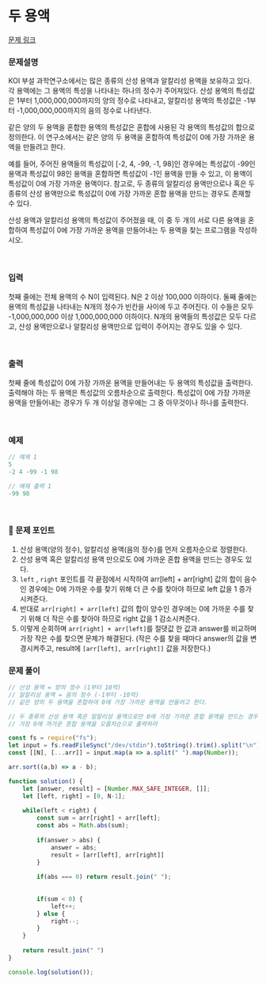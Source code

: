 # 두 용액

[문제 링크](https://www.acmicpc.net/problem/2470)

### 문제설명

KOI 부설 과학연구소에서는 많은 종류의 산성 용액과 알칼리성 용액을 보유하고 있다. 각 용액에는 그 용액의 특성을 나타내는 하나의 정수가 주어져있다. 산성 용액의 특성값은 1부터 1,000,000,000까지의 양의 정수로 나타내고, 알칼리성 용액의 특성값은 -1부터 -1,000,000,000까지의 음의 정수로 나타낸다.

같은 양의 두 용액을 혼합한 용액의 특성값은 혼합에 사용된 각 용액의 특성값의 합으로 정의한다. 이 연구소에서는 같은 양의 두 용액을 혼합하여 특성값이 0에 가장 가까운 용액을 만들려고 한다.

예를 들어, 주어진 용액들의 특성값이 [-2, 4, -99, -1, 98]인 경우에는 특성값이 -99인 용액과 특성값이 98인 용액을 혼합하면 특성값이 -1인 용액을 만들 수 있고, 이 용액이 특성값이 0에 가장 가까운 용액이다. 참고로, 두 종류의 알칼리성 용액만으로나 혹은 두 종류의 산성 용액만으로 특성값이 0에 가장 가까운 혼합 용액을 만드는 경우도 존재할 수 있다.

산성 용액과 알칼리성 용액의 특성값이 주어졌을 때, 이 중 두 개의 서로 다른 용액을 혼합하여 특성값이 0에 가장 가까운 용액을 만들어내는 두 용액을 찾는 프로그램을 작성하시오.

<br>

### 입력

첫째 줄에는 전체 용액의 수 N이 입력된다. N은 2 이상 100,000 이하이다. 둘째 줄에는 용액의 특성값을 나타내는 N개의 정수가 빈칸을 사이에 두고 주어진다. 이 수들은 모두 -1,000,000,000 이상 1,000,000,000 이하이다. N개의 용액들의 특성값은 모두 다르고, 산성 용액만으로나 알칼리성 용액만으로 입력이 주어지는 경우도 있을 수 있다.

<br>

### 출력

첫째 줄에 특성값이 0에 가장 가까운 용액을 만들어내는 두 용액의 특성값을 출력한다. 출력해야 하는 두 용액은 특성값의 오름차순으로 출력한다. 특성값이 0에 가장 가까운 용액을 만들어내는 경우가 두 개 이상일 경우에는 그 중 아무것이나 하나를 출력한다.

<br>

### 예제

```jsx
// 예제 1
5
-2 4 -99 -1 98

// 예제 출력 1
-99 98
```

<br>

### 📕 문제 포인트

1. 산성 용액(양의 정수), 알칼리성 용액(음의 정수)를 먼저 오름차순으로 정렬한다.
2. 산성 용액 혹은 알칼리성 용액 만으로도 0에 가까운 혼합 용액을 만드는 경우도 있다.
3. `left` , `right` 포인트를 각 끝점에서 시작하여 arr[left] + arr[right] 값의 합이 음수인 경우에는 0에 가까운 수를 찾기 위해 더 큰 수를 찾아야 하므로 left 값을 1 증가시켜준다.
4. 반대로 `arr[right] + arr[left]` 값의 합이 양수인 경우에는 0에 가까운 수를 찾기 위해 더 작은 수를 찾아야 하므로 right 값을 1 감소시켜준다.
5. 이렇게 순회하며 `arr[right] + arr[left]`를 절댓값 한 값과 answer를 비교하며 가장 작은 수를 찾으면 문제가 해결된다. (작은 수를 찾을 때마다 answer의 값을 변경시켜주고, result에 `[arr[left], arr[right]]` 값을 저장한다.)

### 문제 풀이
```js
// 산성 용액 = 양의 정수 (1부터 10억)
// 알칼리성 용액 = 음의 정수 (-1부터 -10억)
// 같은 양의 두 용액을 혼합하여 0에 가장 가까운 용액을 만들려고 한다.

// 두 종류의 산성 용액 혹은 알칼리성 용액으로만 0에 가장 가까운 혼합 용액을 만드는 경우도 있다.
// 가장 0에 까가운 혼합 용액을 오름차순으로 출력하라

const fs = require("fs");
let input = fs.readFileSync("/dev/stdin").toString().trim().split("\n");
const [[N], [...arr]] = input.map(a => a.split(" ").map(Number));

arr.sort((a,b) => a - b);

function solution() {
    let [answer, result] = [Number.MAX_SAFE_INTEGER, []];
    let [left, right] = [0, N-1];
    
    while(left < right) {
        const sum = arr[right] + arr[left];
        const abs = Math.abs(sum);
        
        if(answer > abs) {
            answer = abs;
            result = [arr[left], arr[right]]
        }
        
        if(abs === 0) return result.join(" ");
        
        
        if(sum < 0) {
            left++;
        } else {
            right--;
        }
    }
    
    return result.join(" ")
}

console.log(solution());
```